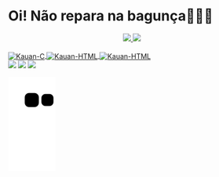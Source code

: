 # Oi! Não repara na bagunça🙅🏻‍♂️

<div align="center">
  <a href="https://github.com/kauanm-b">
  <img height="180em" src="https://github-readme-stats.vercel.app/api?username=kauanm-b&show_icons=true&theme=dracula&include_all_commits=true&count_private=true"/>
  <img height="180em" src="https://github-readme-stats.vercel.app/api/top-langs/?username=kauanm-b&layout=compact&langs_count=7&theme=dracula"/>
    
</div>

<div style="display: inline_block"><br>
  <img align="center" alt="Kauan-C" height="30" width="40" src="https://cdn.jsdelivr.net/gh/devicons/devicon/icons/c/c-original.svg">
  <img align="center" alt="Kauan-HTML" height="30" width="40" src="https://cdn.jsdelivr.net/gh/devicons/devicon/icons/html5/html5-original.svg">
  <img align="center" alt="Kauan-HTML" height="30" width="40" src="https://cdn.jsdelivr.net/gh/devicons/devicon/icons/css3/css3-original.svg">
  </div>
  
  <div> 
  <a href="https://instagram.com/_kauanmb" target="_blank"><img src="https://img.shields.io/badge/-Instagram-%23E4405F?style=for-the-badge&logo=instagram&logoColor=white" target="_blank"></a>
  <a href = "mailto:kauanbarcellos11@gmail.com"><img src="https://img.shields.io/badge/-Gmail-%23333?style=for-the-badge&logo=gmail&logoColor=white" target="_blank"></a>
  <a href="https://www.linkedin.com/in/kauan-moreira-barcellos-983169224/" target="_blank"><img src="https://img.shields.io/badge/-LinkedIn-%230077B5?style=for-the-badge&logo=linkedin&logoColor=white" target="_blank"></a> 
 
 ![Snake animation](https://github.com/kauanm-b/kauanm-b/blob/output/github-contribution-grid-snake.svg)
    
</div>
